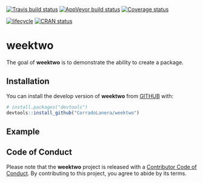 
<!-- README.md is generated from README.Rmd. Please edit that file -->

[![Travis build
status](https://travis-ci.org/CorradoLanera/weektwo.svg?branch=master)](https://travis-ci.org/CorradoLanera/weektwo)
[![AppVeyor build
status](https://ci.appveyor.com/api/projects/status/github/CorradoLanera/weektwo?branch=master&svg=true)](https://ci.appveyor.com/project/CorradoLanera/weektwo)
[![Coverage
status](https://codecov.io/gh/CorradoLanera/weektwo/branch/master/graph/badge.svg)](https://codecov.io/github/CorradoLanera/weektwo?branch=master)

[![lifecycle](https://img.shields.io/badge/lifecycle-maturing-blue.svg)](https://www.tidyverse.org/lifecycle/#maturing)
[![CRAN
status](https://www.r-pkg.org/badges/version/weektwo)](https://cran.r-project.org/package=weektwo)

# weektwo

The goal of **weektwo** is to demonstrate the ability to create a
package.

## Installation

You can install the develop version of **weektwo** from
[GITHUB](https://github.com) with:

``` r
# install.packages("devtools")
devtools::install_github("CorradoLanera/weektwo")
```

## Example

## Code of Conduct

Please note that the **weektwo** project is released with a [Contributor
Code of Conduct](CODE_OF_CONDUCT.md). By contributing to this project,
you agree to abide by its terms.
